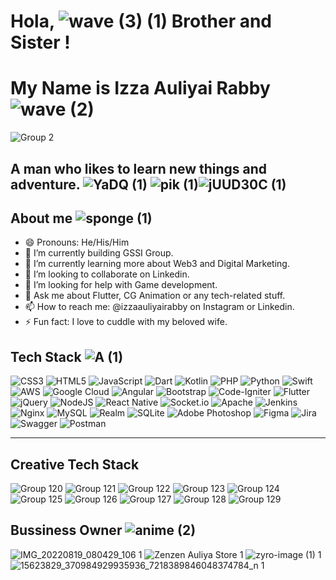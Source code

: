# Hola, ![wave (3) (1)](https://user-images.githubusercontent.com/103131773/187973296-7c610234-fa8d-4e94-b331-043c92220907.gif) Brother and Sister ! 
# My Name is Izza Auliyai Rabby ![wave (2)](https://user-images.githubusercontent.com/103131773/187973327-b52faccd-41c2-4a2b-ac58-5756aa19f135.gif) 
![Group 2](https://user-images.githubusercontent.com/103131773/187741141-68ff1190-f434-4e4f-ad6b-98be72fe8e8a.png)
## A man who likes to learn new things and adventure. ![YaDQ (1)](https://user-images.githubusercontent.com/103131773/187975418-51e32d91-a030-410a-bc1b-a25fe18c84ed.gif) ![pik (1)](https://user-images.githubusercontent.com/103131773/188007761-f1664b65-6c6e-414a-babe-1691307d5a43.gif)![jUUD30C (1)](https://user-images.githubusercontent.com/103131773/188007776-d91470ec-6312-453d-9341-adf523cbb885.gif)




## About me ![sponge (1)](https://user-images.githubusercontent.com/103131773/187973757-7f1cebc9-e682-440d-a614-72c803e5bb3f.gif) 
- 😄 Pronouns: He/His/Him
- 🔭 I’m currently building GSSI Group.
- 🌱 I’m currently learning more about Web3 and Digital Marketing.
- 👯 I’m looking to collaborate on Linkedin.
- 🤔 I’m looking for help with Game development. 
- 💬 Ask me about Flutter, CG Animation or any tech-related stuff.
- 📫 How to reach me: @izzaauliyairabby on Instagram or Linkedin.
- ⚡ Fun fact: I love to cuddle with my beloved wife.

## Tech Stack ![A (1)](https://user-images.githubusercontent.com/103131773/187974065-fe17b4c6-90a1-4c51-8470-32d040e25e96.gif) 

<p><img src="https://img.shields.io/badge/css3-%231572B6.svg?style=for-the-badge&amp;logo=css3&amp;logoColor=white" alt="CSS3"> <img src="https://img.shields.io/badge/html5-%23E34F26.svg?style=for-the-badge&amp;logo=html5&amp;logoColor=white" alt="HTML5"> <img src="https://img.shields.io/badge/javascript-%23323330.svg?style=for-the-badge&amp;logo=javascript&amp;logoColor=%23F7DF1E" alt="JavaScript"> <img src="https://img.shields.io/badge/dart-%230175C2.svg?style=for-the-badge&amp;logo=dart&amp;logoColor=white" alt="Dart"> <img src="https://img.shields.io/badge/kotlin-%230095D5.svg?style=for-the-badge&amp;logo=kotlin&amp;logoColor=white" alt="Kotlin"> <img src="https://img.shields.io/badge/php-%23777BB4.svg?style=for-the-badge&amp;logo=php&amp;logoColor=white" alt="PHP"> <img src="https://img.shields.io/badge/python-3670A0?style=for-the-badge&amp;logo=python&amp;logoColor=ffdd54" alt="Python"> <img src="https://img.shields.io/badge/swift-F54A2A?style=for-the-badge&amp;logo=swift&amp;logoColor=white" alt="Swift"> <img src="https://img.shields.io/badge/AWS-%23FF9900.svg?style=for-the-badge&amp;logo=amazon-aws&amp;logoColor=white" alt="AWS"> <img src="https://img.shields.io/badge/Google%20Cloud-%234285F4.svg?style=for-the-badge&amp;logo=google-cloud&amp;logoColor=white" alt="Google Cloud"> <img src="https://img.shields.io/badge/angular-%23DD0031.svg?style=for-the-badge&amp;logo=angular&amp;logoColor=white" alt="Angular"> <img src="https://img.shields.io/badge/bootstrap-%23563D7C.svg?style=for-the-badge&amp;logo=bootstrap&amp;logoColor=white" alt="Bootstrap"> <img src="https://img.shields.io/badge/CodeIgniter-%23EF4223.svg?style=for-the-badge&amp;logo=codeIgniter&amp;logoColor=white" alt="Code-Igniter"> <img src="https://img.shields.io/badge/Flutter-%2302569B.svg?style=for-the-badge&amp;logo=Flutter&amp;logoColor=white" alt="Flutter"> <img src="https://img.shields.io/badge/jquery-%230769AD.svg?style=for-the-badge&amp;logo=jquery&amp;logoColor=white" alt="jQuery"> <img src="https://img.shields.io/badge/node.js-6DA55F?style=for-the-badge&amp;logo=node.js&amp;logoColor=white" alt="NodeJS"> <img src="https://img.shields.io/badge/react_native-%2320232a.svg?style=for-the-badge&amp;logo=react&amp;logoColor=%2361DAFB" alt="React Native"> <img src="https://img.shields.io/badge/Socket.io-black?style=for-the-badge&amp;logo=socket.io&amp;badgeColor=010101" alt="Socket.io"> <img src="https://img.shields.io/badge/apache-%23D42029.svg?style=for-the-badge&amp;logo=apache&amp;logoColor=white" alt="Apache"> <img src="https://img.shields.io/badge/jenkins-%232C5263.svg?style=for-the-badge&amp;logo=jenkins&amp;logoColor=white" alt="Jenkins"> <img src="https://img.shields.io/badge/nginx-%23009639.svg?style=for-the-badge&amp;logo=nginx&amp;logoColor=white" alt="Nginx"> <img src="https://img.shields.io/badge/mysql-%2300f.svg?style=for-the-badge&amp;logo=mysql&amp;logoColor=white" alt="MySQL"> <img src="https://img.shields.io/badge/Realm-39477F?style=for-the-badge&amp;logo=realm&amp;logoColor=white" alt="Realm"> <img src="https://img.shields.io/badge/sqlite-%2307405e.svg?style=for-the-badge&amp;logo=sqlite&amp;logoColor=white" alt="SQLite"> <img src="https://img.shields.io/badge/adobephotoshop-%2331A8FF.svg?style=for-the-badge&amp;logo=adobephotoshop&amp;logoColor=white" alt="Adobe Photoshop">     <img src="https://img.shields.io/badge/figma-%23F24E1E.svg?style=for-the-badge&amp;logo=figma&amp;logoColor=white" alt="Figma"> <img src="https://img.shields.io/badge/jira-%230A0FFF.svg?style=for-the-badge&amp;logo=jira&amp;logoColor=white" alt="Jira"> <img src="https://img.shields.io/badge/-Swagger-%23Clojure?style=for-the-badge&amp;logo=swagger&amp;logoColor=white" alt="Swagger"> <img src="https://img.shields.io/badge/Postman-FF6C37?style=for-the-badge&amp;logo=postman&amp;logoColor=white" alt="Postman"></p>
<hr>

## Creative Tech Stack
![Group 120](https://user-images.githubusercontent.com/103131773/201257560-1f7d91a9-39b2-4bfd-975f-e7431226c2e3.png)
![Group 121](https://user-images.githubusercontent.com/103131773/201257564-677a752f-f10a-46e2-87bc-2a61173b2433.png)
![Group 122](https://user-images.githubusercontent.com/103131773/201257567-85c37881-a804-4b1e-8dd5-8b39138991ef.png)
![Group 123](https://user-images.githubusercontent.com/103131773/201257570-684eae8b-da29-4976-84d0-e0f6aa596a44.png)
![Group 124](https://user-images.githubusercontent.com/103131773/201257572-fdf00d1d-c9c5-4c55-8fda-2c467949fd77.png)
![Group 125](https://user-images.githubusercontent.com/103131773/201257574-2ed0dc8b-9317-49d9-89fa-7e7c485b42e3.png)
![Group 126](https://user-images.githubusercontent.com/103131773/201257578-41d0645d-b2c7-48d6-be01-96c95178a68e.png)
![Group 127](https://user-images.githubusercontent.com/103131773/201257581-646375c1-1a76-4c3a-ae16-d50460623d86.png)
![Group 128](https://user-images.githubusercontent.com/103131773/201257584-15350852-10d9-4b7a-bff9-e1748c71e50e.png)
![Group 129](https://user-images.githubusercontent.com/103131773/201257586-3b53d18c-56fa-4744-aea1-a24126b992d1.png)



## Bussiness Owner ![anime (2)](https://user-images.githubusercontent.com/103131773/187974784-4e58dd86-ffaf-4c25-a32b-10ec1d89e6a8.gif) 


![IMG_20220819_080429_106 1](https://user-images.githubusercontent.com/103131773/187739754-efc044f0-0e88-4997-a3bf-5055b0f3cc4a.png)
![Zenzen Auliya Store 1](https://user-images.githubusercontent.com/103131773/187739757-5f89e762-fc20-479b-add1-a7e18e8a84e0.png)
![zyro-image (1) 1](https://user-images.githubusercontent.com/103131773/187739758-bdeb6902-8fb7-4781-8ed1-599ff4d768aa.png) 
![15623829_370984929935936_7218389846048374784_n 1](https://user-images.githubusercontent.com/103131773/187739761-f8da11d6-5287-46b3-8bbd-421bd0d96db0.png)
